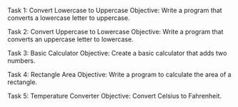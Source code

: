 Task 1: Convert Lowercase to Uppercase
Objective: Write a program that converts a lowercase letter to uppercase.

Task 2: Convert Uppercase to Lowercase
Objective: Write a program that converts an uppercase letter to lowercase.

Task 3: Basic Calculator
Objective: Create a basic calculator that adds two numbers.

Task 4: Rectangle Area
Objective: Write a program to calculate the area of a rectangle.

Task 5: Temperature Converter
Objective: Convert Celsius to Fahrenheit.
